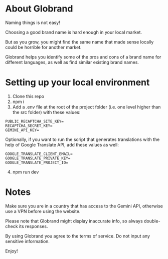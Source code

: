 # About Globrand

Naming things is not easy!

Choosing a good brand name is hard enough in your local market.

But as you grow, you might find the same name that made sense locally could be horrible for another market.

Globrand helps you identify some of the pros and cons of a brand name for different languages, as well as find similar existing brand names.

# Setting up your local environment

1. Clone this repo
2. npm i
3. Add a .env file at the root of the project folder (i.e. one level higher than the src folder) with these values:
```
PUBLIC_RECAPTCHA_SITE_KEY=
RECAPTCHA_SECRET_KEY=
GEMINI_API_KEY=
```
Optionally, if you want to run the script that generates translations with the help of Google Translate API, add these values as well:
```
GOOGLE_TRANSLATE_CLIENT_EMAIL=
GOOGLE_TRANSLATE_PRIVATE_KEY=
GOOGLE_TRANSLATE_PROJECT_ID=
```
4. npm run dev

# Notes

Make sure you are in a country that has access to the Gemini API, otherwise use a VPN before using the website.

Please note that Globrand might display inaccurate info, so always double-check its responses.

By using Globrand you agree to the terms of service. Do not input any sensitive information.

Enjoy!
